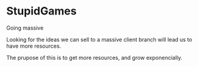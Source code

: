 # StupidGames
Going massive

Looking for the ideas we can sell to a massive client branch will lead us to have more resources.

The prupose of this is to get more resources, and grow exponencially.
